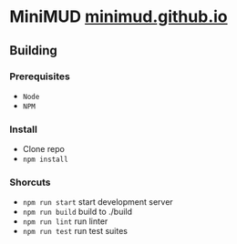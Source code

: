 # MiniMUD [minimud.github.io](minimud.github.io)

## Building
### Prerequisites
 * `Node`
 * `NPM`

### Install
 * Clone repo
 * `npm install`

### Shorcuts
 * `npm run start` start development server
 * `npm run build` build to ./build
 * `npm run lint` run linter
 * `npm run test` run test suites
